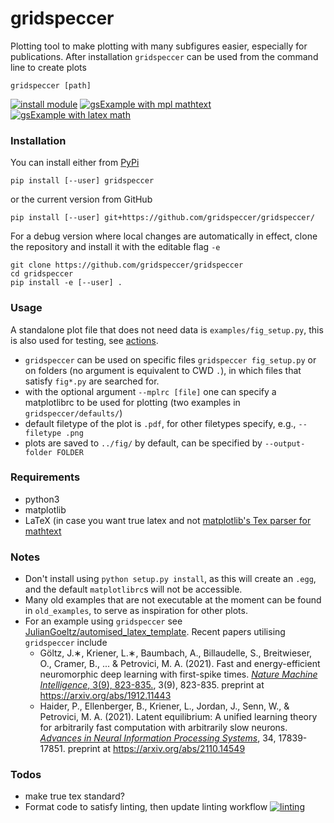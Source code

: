 # gridspeccer

Plotting tool to make plotting with many subfigures easier, especially for publications. 
After installation `gridspeccer` can be used from the command line to create plots
```
gridspeccer [path]
```

[![install module](../../workflows/install%20module/badge.svg)](../../actions/workflows/run_setup.yaml)
[![gsExample with mpl mathtext](../../workflows/gsExample%20with%20pseudo%20tex/badge.svg)](../../actions/workflows/gsExample.yaml)
[![gsExample with latex math](../../workflows/gsExample%20with%20tex/badge.svg?branch=master)](../../actions/workflows/gsTexExample.yaml)

### Installation
You can install either from [PyPi](https://pypi.org/project/Gridspeccer/)
```
pip install [--user] gridspeccer
```
or the current version from GitHub
```
pip install [--user] git+https://github.com/gridspeccer/gridspeccer/
```
For a debug version where local changes are automatically in effect, clone the repository and install it with the editable flag `-e`
```
git clone https://github.com/gridspeccer/gridspeccer
cd gridspeccer
pip install -e [--user] .
```

### Usage
A standalone plot file that does not need data is `examples/fig_setup.py`, this is also used for testing, see [actions](https://github.com/gridspeccer/gridspeccer/actions).

* `gridspeccer` can be used on specific files `gridspeccer fig_setup.py` or on folders (no argument is equivalent to CWD `.`), in which files that satisfy `fig*.py` are searched for.
* with the optional argument `--mplrc [file]` one can specify a matplotlibrc to be used for plotting (two examples in `gridspeccer/defaults/`)
* default filetype of the plot is `.pdf`, for other filetypes specify, e.g., `--filetype .png`
* plots are saved to `../fig/` by default, can be specified by `--output-folder FOLDER`

### Requirements
* python3
* matplotlib
* LaTeX (in case you want true latex and not [matplotlib's Tex parser for mathtext](https://matplotlib.org/stable/tutorials/text/mathtext.html)

### Notes
* Don't install using `python setup.py install`, as this will create an `.egg`, and the default `matplotlibrc`s will not be accessible.
* Many old examples that are not executable at the moment can be found in `old_examples`, to serve as inspiration for other plots.
* For an example using `gridspeccer` see [JulianGoeltz/automised_latex_template](https://github.com/JulianGoeltz/automised_latex_template). Recent papers utilising `gridspeccer` include 
  * Göltz, J.∗, Kriener, L.∗, Baumbach, A., Billaudelle, S., Breitwieser, O., Cramer, B., ... & Petrovici, M. A. (2021). Fast and energy-efficient neuromorphic deep learning with first-spike times. [*Nature Machine Intelligence*, 3(9), 823-835.](https://www.nature.com/articles/s42256-021-00388-x), 3(9), 823-835. preprint at https://arxiv.org/abs/1912.11443
  * Haider, P., Ellenberger, B., Kriener, L., Jordan, J., Senn, W., & Petrovici, M. A. (2021). Latent equilibrium: A unified learning theory for arbitrarily fast computation with arbitrarily slow neurons. [*Advances in Neural Information Processing Systems*](https://papers.nips.cc/paper/2021/hash/94cdbdb84e8e1de8a725fa2ed61498a4-Abstract.html), 34, 17839-17851. preprint at https://arxiv.org/abs/2110.14549


### Todos
* make true tex standard?
* Format code to satisfy linting, then update linting workflow
[![linting](../../workflows/lint/badge.svg)](../../actions/workflows/lint.yaml)

